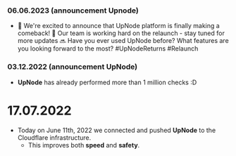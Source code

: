 ### 06.06.2023 (announcement Upnode)
- 📢 We're excited to announce that UpNode platform is finally making a comeback! 🎉 Our team is working hard on the relaunch - stay tuned for more updates 🔜 Have you ever used UpNode before? What features are you looking forward to the most? #UpNodeReturns #Relaunch

### 03.12.2022 (announcement UpNode)
- **UpNode** has already performed more than 1 million checks :D

# 17.07.2022
  - Today on June 11th, 2022 we connected and pushed **UpNode** to the Cloudflare infrastructure.
     - This improves both **speed** and **safety**.

